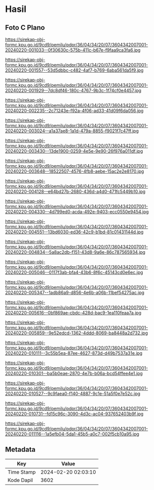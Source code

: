 # Hasil

## Foto C Plano

https://sirekap-obj-formc.kpu.go.id/9cd9/pemilu/pdpr/36/04/34/20/07/3604342007001-20240220-001033--0f30630c-575b-411c-b67e-f9faa9ca3fa6.jpg

https://sirekap-obj-formc.kpu.go.id/9cd9/pemilu/pdpr/36/04/34/20/07/3604342007001-20240220-001557--53d5dbbc-c482-4af7-b769-6aba561da5f9.jpg

https://sirekap-obj-formc.kpu.go.id/9cd9/pemilu/pdpr/36/04/34/20/07/3604342007001-20240220-001929--7dc8df46-180c-4767-9b3c-1f74cf0e4457.jpg

https://sirekap-obj-formc.kpu.go.id/9cd9/pemilu/pdpr/36/04/34/20/07/3604342007001-20240220-002235--2c71243e-f92a-4f06-ad33-41d09f6da056.jpg

https://sirekap-obj-formc.kpu.go.id/9cd9/pemilu/pdpr/36/04/34/20/07/3604342007001-20240220-003024--a1a37ae8-1a1d-479a-8855-f9021f7c47ff.jpg

https://sirekap-obj-formc.kpu.go.id/9cd9/pemilu/pdpr/36/04/34/20/07/3604342007001-20240220-003430--13de1900-0259-4e5e-9e90-26f976a011df.jpg

https://sirekap-obj-formc.kpu.go.id/9cd9/pemilu/pdpr/36/04/34/20/07/3604342007001-20240220-003648--18522507-4576-4fb8-aebe-15ac2e2e8170.jpg

https://sirekap-obj-formc.kpu.go.id/9cd9/pemilu/pdpr/36/04/34/20/07/3604342007001-20240220-004128--e64bd27b-2680-436d-a4d0-471fc5449b10.jpg

https://sirekap-obj-formc.kpu.go.id/9cd9/pemilu/pdpr/36/04/34/20/07/3604342007001-20240220-004330--4d799ed0-acda-492e-9403-ecc0550e9454.jpg

https://sirekap-obj-formc.kpu.go.id/9cd9/pemilu/pdpr/36/04/34/20/07/3604342007001-20240220-004551--13bd6030-ed36-42c9-b1bd-81c01431144d.jpg

https://sirekap-obj-formc.kpu.go.id/9cd9/pemilu/pdpr/36/04/34/20/07/3604342007001-20240220-004834--5a8ac2db-f151-43d8-9a6e-86c787565934.jpg

https://sirekap-obj-formc.kpu.go.id/9cd9/pemilu/pdpr/36/04/34/20/07/3604342007001-20240220-005046--0117f3ab-bfa4-43b6-8f6c-45143cd0e6ec.jpg

https://sirekap-obj-formc.kpu.go.id/9cd9/pemilu/pdpr/36/04/34/20/07/3604342007001-20240220-005347--1adb86a9-d856-4e6b-a06b-11bef54275ac.jpg

https://sirekap-obj-formc.kpu.go.id/9cd9/pemilu/pdpr/36/04/34/20/07/3604342007001-20240220-005616--0bf869ae-cbdc-428d-bac9-1ea110feaa7a.jpg

https://sirekap-obj-formc.kpu.go.id/9cd9/pemilu/pdpr/36/04/34/20/07/3604342007001-20240220-005859--9e52edcd-1362-4ddd-8069-ba8448a2d732.jpg

https://sirekap-obj-formc.kpu.go.id/9cd9/pemilu/pdpr/36/04/34/20/07/3604342007001-20240220-010111--3c55b5ea-87ee-4627-873d-d49b7537a31e.jpg

https://sirekap-obj-formc.kpu.go.id/9cd9/pemilu/pdpr/36/04/34/20/07/3604342007001-20240220-010301--ba5b0eae-2870-4e7b-b06a-bcd54ffee4e1.jpg

https://sirekap-obj-formc.kpu.go.id/9cd9/pemilu/pdpr/36/04/34/20/07/3604342007001-20240220-010527--9c9faea0-f140-4887-9c1e-51a5f0e7e52c.jpg

https://sirekap-obj-formc.kpu.go.id/9cd9/pemilu/pdpr/36/04/34/20/07/3604342007001-20240220-010731--fd15c96c-3090-4d3c-ac04-937652403b9f.jpg

https://sirekap-obj-formc.kpu.go.id/9cd9/pemilu/pdpr/36/04/34/20/07/3604342007001-20240220-011116--1a5efb04-5da1-45b5-a0c7-002f5cb10a95.jpg


## Metadata

| Key        | Value               |
| ---------- | ------------------- |
| Time Stamp | 2024-02-20 02:03:10 |
| Kode Dapil | 3602                |



